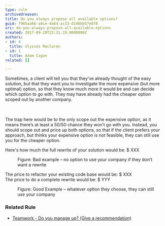 ```yaml
---
type: rule
archivedreason: 
title: Do you always propose all available options?
guid: f965aa66-a4ce-4a64-ac33-d146bb57e878
uri: do-you-always-propose-all-available-options
created: 2017-09-20T22:31:19.0000000Z
authors:
- id: 4
  title: Ulysses Maclaren
- id: 1
  title: Adam Cogan
related: []

---
```



​Sometimes, a client will tell you that they’ve already thought of the easy solution, but that they want you to investigate the more expensive (but more optimal) option, so that they know much more it would be and can decide which option to go with. They may have already had the cheaper option scoped out by another company.<br>
<br><excerpt class='endintro'></excerpt><br>
<p>The trap here would be to the only&#160;scope out the expensive option, as it means there’s at least a 50/50 chance they won’t go with you. Instead, you should scope out and price up both options, so that if the client prefers your approach, but thinks your expensive option is not feasible, they can still use you for the cheaper option.</p><p class="ssw15-rteElement-GreyBox">Here's how much the full rewrite of your solution would be&#58; $ ​XXX</p><dd class="ssw15-rteElement-FigureBad">Figure&#58; Bad example – no option to use your company if they don’t want a rewrite</dd><p class="ssw15-rteElement-GreyBox">The price to refactor your existing code base would be&#58; $&#160;XXX<br>The price to do a complete rewrite would be&#58; $ YYY</p><dd class="ssw15-rteElement-FigureGood">Figure&#58; Good Example – whatever option they choose, they can still use your company​<br></dd><h3 class="ssw15-rteElement-H3">​​Related Rule<br></h3><ul><li><a href="/_layouts/15/FIXUPREDIRECT.ASPX?WebId=3dfc0e07-e23a-4cbb-aac2-e778b71166a2&amp;TermSetId=07da3ddf-0924-4cd2-a6d4-a4809ae20160&amp;TermId=ba07b0d2-ccce-4584-a636-f3a5d9bec2cf">Teamwork - Do you manage up? (Give a recommendation)​​​</a><br></li></ul>


